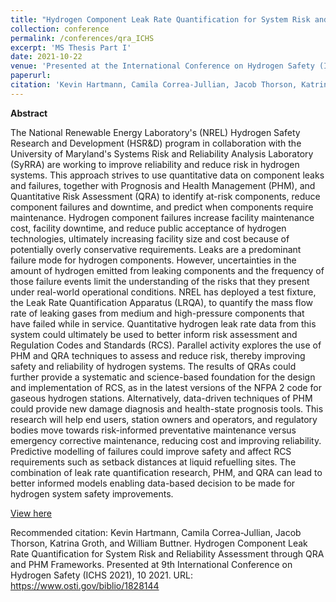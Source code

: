 ```yaml
---
title: "Hydrogen Component Leak Rate Quantification for System Risk and Reliability Assessment through QRA and PHM Frameworks"
collection: conference
permalink: /conferences/qra_ICHS
excerpt: 'MS Thesis Part I'
date: 2021-10-22
venue: 'Presented at the International Conference on Hydrogen Safety (ICHS 2021), 21-23 September 2021'
paperurl: 
citation: 'Kevin Hartmann, Camila Correa-Jullian, Jacob Thorson, Katrina Groth, and William Buttner. Hydrogen Component Leak Rate Quantification for System Risk and Reliability Assessment through QRA and PHM Frameworks. Presented at 9th International Conference on Hydrogen Safety (ICHS 2021), 10 2021. URL: https://www.osti.gov/biblio/1828144'
---
```

**Abstract**

The National Renewable Energy Laboratory's (NREL) Hydrogen Safety Research and Development (HSR&D) program in collaboration with the University of Maryland's Systems Risk and Reliability Analysis Laboratory (SyRRA) are working to improve reliability and reduce risk in hydrogen systems. This approach strives to use quantitative data on component leaks and failures, together with Prognosis and Health Management (PHM), and Quantitative Risk Assessment (QRA) to identify at-risk components, reduce component failures and downtime, and predict when components require maintenance. Hydrogen component failures increase facility maintenance cost, facility downtime, and reduce public acceptance of hydrogen technologies, ultimately increasing facility size and cost because of potentially overly conservative requirements. Leaks are a predominant failure mode for hydrogen components. However, uncertainties in the amount of hydrogen emitted from leaking components and the frequency of those failure events limit the understanding of the risks that they present under real-world operational conditions. NREL has deployed a test fixture, the Leak Rate Quantification Apparatus (LRQA), to quantify the mass flow rate of leaking gases from medium and high-pressure components that have failed while in service. Quantitative hydrogen leak rate data from this system could ultimately be used to better inform risk assessment and Regulation Codes and Standards (RCS). Parallel activity explores the use of PHM and QRA techniques to assess and reduce risk, thereby improving safety and reliability of hydrogen systems. The results of QRAs could further provide a systematic and science-based foundation for the design and implementation of RCS, as in the latest versions of the NFPA 2 code for gaseous hydrogen stations. Alternatively, data-driven techniques of PHM could provide new damage diagnosis and health-state prognosis tools. This research will help end users, station owners and operators, and regulatory bodies move towards risk-informed preventative maintenance versus emergency corrective maintenance, reducing cost and improving reliability. Predictive modelling of failures could improve safety and affect RCS requirements such as setback distances at liquid refuelling sites. The combination of leak rate quantification research, PHM, and QRA can lead to better informed models enabling data-based decision to be made for hydrogen system safety improvements.


[View here](https://github.com/CamCorreaJullian/CamCorreaJullian.github.io/files/8911080/79598_qra_ichs.pdf)

Recommended citation: Kevin Hartmann, Camila Correa-Jullian, Jacob Thorson, Katrina Groth, and William Buttner. Hydrogen Component Leak Rate Quantification for System Risk and Reliability Assessment through QRA and PHM Frameworks. Presented at 9th International Conference on Hydrogen Safety (ICHS 2021), 10 2021. URL: https://www.osti.gov/biblio/1828144
